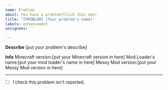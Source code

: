 ```yaml
---
name: Problem
about: You have a problem?Click this one!
title: "[PROBLEM] (Your problem's name)"
labels: enhancement
assignees: ''

---
```


**Describe**
[put your problem's describe]

**Info**
Minecraft version:[put your Minecraft version in here]
Mod Loader's name:[put your mod loader's name in here]
Messy Mod version:[put your Messy Mod version in here]       

---
<!-- "- [*]" is correct -->
- [ ] I check this problem isn't reported.
